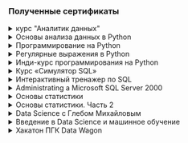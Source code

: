 ### Полученные сертификаты

<details>
<summary>курс "Аналитик данных"</summary>
  
[Ссылка на сертификат](https://lab.karpov.courses/certificate/2136b186-a820-4b6d-8085-e82ff8ced682/)

![Изображение](DA_ru.jpg)
</details>

<details>
<summary>Основы анализа данных в Python</summary>
  
[Ссылка на сертификат](https://stepik.org/cert/2128295)

![Изображение](https://stepik.org/certificate/19162fe7fd1b57890e5eda973a0641255fc76a56.png)
</details>

<details>
<summary>Программирование на Python</summary>
  
[Ссылка на сертификат](https://stepik.org/cert/1771890)

![Изображение](https://stepik.org/certificate/3dd5148c13262e068112827eec861178c08f6edb.png)
</details>

<details>
<summary>Регулярные выражения в Python</summary>
  
[Ссылка на сертификат](https://stepik.org/cert/2094576)

![Изображение](https://stepik.org/certificate/099267e39b2bfbd355715faba52b432ee1b0a752.png)
</details>

<details>
<summary>Инди-курс программирования на Python</summary>
  
[Ссылка на сертификат](https://stepik.org/cert/2029144)

![Изображение](https://stepik.org/certificate/c2d463e290cb7c00a6fd4171b30f836895feaf75.png)
</details>

<details>
<summary>Курс «Симулятор SQL»</summary>
  
[Ссылка на сертификат](https://lab.karpov.courses/certificate/79276846-96f3-44d9-a4cd-f3503bac22dc/)

![Изображение](Karpov_Симулятор_SQL_ru.jpg)
</details>

<details>
<summary>Интерактивный тренажер по SQL</summary>
  
[Ссылка на сертификат](https://stepik.org/cert/2041692)

![Изображение](https://stepik.org/certificate/18836e28e680b6f092666c066ca9830f7b3c39e0.png)
</details>

<details>
<summary>Administrating a Microsoft SQL Server 2000</summary>

![Изображение](sert_SQL_serv2K.jpg)
</details>

<details>
<summary>Основы статистики</summary>
  
[Ссылка на сертификат](https://stepik.org/cert/1729653)

![Изображение](https://stepik.org/certificate/f00a96c473130a328c00b343dafe063127853943.png)
</details>

<details>
<summary>Основы статистики. Часть 2</summary>
  
[Ссылка на сертификат](https://stepik.org/cert/1809967)

![Изображение](https://stepik.org/certificate/3c4a2d9bd03cca7d40b7c9d6eceb50f54aed532a.png)
</details>

<details>
<summary>Data Science с Глебом Михайловым</summary>
  
[Ссылка на сертификат](https://stepik.org/cert/2034093)

![Изображение](https://stepik.org/certificate/fed4278f6c6f31c3b3204f8511040056db7b3343.png)
</details>

<details>
<summary>Введение в Data Science и машинное обучение</summary>
  
[Ссылка на сертификат](https://stepik.org/cert/1968566)

![Изображение](https://stepik.org/certificate/bcf535ecc455c415fbc02d75119b31459dd690d5.png)
</details>

<details>
<summary>Хакатон ПГК Data Wagon</summary>
  
[Ссылка на сертификат](sert_Hakaton-PGK.pdf)

![Изображение](sert_Hakaton-PGK.jpg)
</details>

